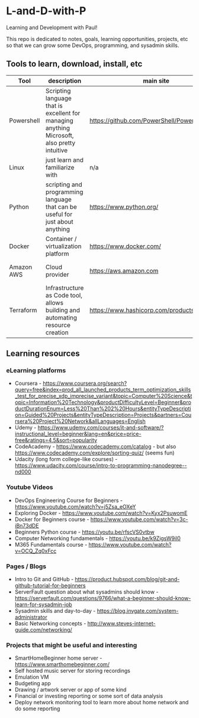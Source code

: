 # L-and-D-with-P
Learning and Development with Paul!

This repo is dedicated to notes, goals, learning opportunities, projects, etc so that we can grow some DevOps, programming, and sysadmin skills. 

## Tools to learn, download, install, etc

Tool | description | main site | support/learning site
-----|-----|-----|-----
Powershell | Scripting language that is excellent for managing anything Microsoft, also pretty intuitive | https://github.com/PowerShell/PowerShell | https://learn.microsoft.com/en-us/powershell/
Linux | just learn and familiarize with | n/a | n/a
Python | scripting and programming language that can be useful for just about anything | https://www.python.org/ | https://wiki.python.org/moin/BeginnersGuide
Docker | Container / virtualization platform | https://www.docker.com/ | https://docs.docker.com
Amazon AWS | Cloud provider | https://aws.amazon.com | https://docs.aws.amazon.com/aws-support/?id=docs_gateway or https://aws.amazon.com/training/
Terraform | Infrastructure as Code tool, allows building and automating resource creation | https://www.hashicorp.com/products/terraform | https://learn.hashicorp.com/terraform

## Learning resources

### eLearning platforms

- Coursera - https://www.coursera.org/search?query=free&index=prod_all_launched_products_term_optimization_skills_test_for_precise_xdp_imprecise_variant&topic=Computer%20Science&topic=Information%20Technology&productDifficultyLevel=Beginner&productDurationEnum=Less%20Than%202%20Hours&entityTypeDescription=Guided%20Projects&entityTypeDescription=Projects&partners=Coursera%20Project%20Network&allLanguages=English
- Udemy - https://www.udemy.com/courses/it-and-software/?instructional_level=beginner&lang=en&price=price-free&ratings=4.5&sort=popularity
- CodeAcademy - https://www.codecademy.com/catalog - but also https://www.codecademy.com/explore/sorting-quiz/ (seems fun)
- Udacity (long form college-like courses) - https://www.udacity.com/course/intro-to-programming-nanodegree--nd000

### Youtube Videos

- DevOps Engineering Course for Beginners - https://www.youtube.com/watch?v=j5Zsa_eOXeY
- Exploring Docker - https://www.youtube.com/watch?v=Kyx2PsuwomE
- Docker for Beginners course - https://www.youtube.com/watch?v=3c-iBn73dDE
- Beginners Python course - https://youtu.be/rfscVS0vtbw
- Computer Networking fundamentals - https://youtu.be/k9ZigsW9il0
- M365 Fundamentals course - https://www.youtube.com/watch?v=OCQ_Zq0xFcc

### Pages / Blogs

- Intro to Git and GitHub - https://product.hubspot.com/blog/git-and-github-tutorial-for-beginners
- ServerFault question about what sysadmins should know - https://serverfault.com/questions/9766/what-a-beginner-should-know-learn-for-sysadmin-job
- Sysadmin skills and day-to-day - https://blog.invgate.com/system-administrator
- Basic Networking concepts - http://www.steves-internet-guide.com/networking/

### Projects that might be useful and interesting

- SmartHomeBeginner home server - https://www.smarthomebeginner.com/
- Self hosted music server for storing recordings
- Emulation VM 
- Budgeting app
- Drawing / artwork server or app of some kind
- Financial or investing reporting or some sort of data analysis
- Deploy network monitoring tool to learn more about home network and do some reporting
